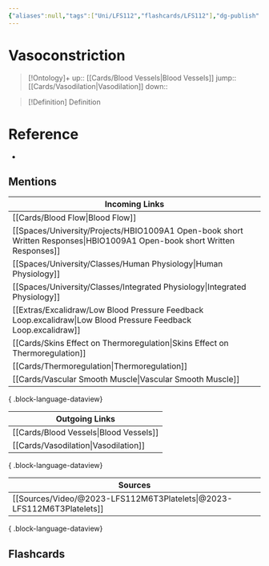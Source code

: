 ```yaml
---
{"aliases":null,"tags":["Uni/LFS112","flashcards/LFS112"],"dg-publish":true,"permalink":"/cards/vasoconstriction/","dgPassFrontmatter":true}
---
```


# Vasoconstriction

> [!Ontology]+
> up:: [[Cards/Blood Vessels\|Blood Vessels]]
> jump:: [[Cards/Vasodilation\|Vasodilation]]
> down:: 

> [!Definition] Definition

# Reference

- 

## Mentions

| Incoming Links                                                                                                               |
| ---------------------------------------------------------------------------------------------------------------------------- |
| [[Cards/Blood Flow\|Blood Flow]]                                                                                          |
| [[Spaces/University/Projects/HBIO1009A1 Open-book short Written Responses\|HBIO1009A1 Open-book short Written Responses]] |
| [[Spaces/University/Classes/Human Physiology\|Human Physiology]]                                                          |
| [[Spaces/University/Classes/Integrated Physiology\|Integrated Physiology]]                                                |
| [[Extras/Excalidraw/Low Blood Pressure Feedback Loop.excalidraw\|Low Blood Pressure Feedback Loop.excalidraw]]            |
| [[Cards/Skins Effect on Thermoregulation\|Skins Effect on Thermoregulation]]                                              |
| [[Cards/Thermoregulation\|Thermoregulation]]                                                                              |
| [[Cards/Vascular Smooth Muscle\|Vascular Smooth Muscle]]                                                                  |

{ .block-language-dataview}

| Outgoing Links                            |
| ----------------------------------------- |
| [[Cards/Blood Vessels\|Blood Vessels]] |
| [[Cards/Vasodilation\|Vasodilation]]   |

{ .block-language-dataview}

| Sources                                                                   |
| ------------------------------------------------------------------------- |
| [[Sources/Video/@2023-LFS112M6T3Platelets\|@2023-LFS112M6T3Platelets]] |

{ .block-language-dataview}

## Flashcards